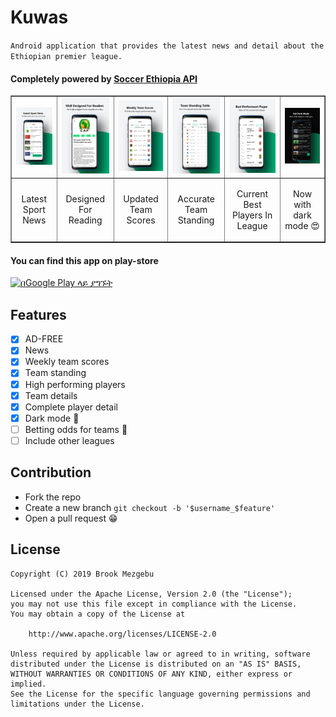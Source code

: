 # Kuwas
`Android application that provides the latest news and detail about the Ethiopian premier league.`

#### Completely powered by [Soccer Ethiopia API](https://github.com/brookmg/Soccer-Ethiopia-API)

<p align="center">
<table border="1">
<tr><td><img src="screenshots/news.png" width="150" /></td>
<td><img src="screenshots/designed.png" width="150" /></td>
<td><img src="screenshots/scores.png" width="150" /></td>
<td><img src="screenshots/standing.png" width="150" /></td>
<td><img src="screenshots/bestplayer.png" width="150" /></td>
<td><img src="screenshots/dark.png" width="150" /></td></tr>
<tr>
<td><p align="center">Latest Sport News</p></td>
<td><p align="center">Designed For Reading</p></td>
<td><p align="center">Updated Team Scores</p></td>
<td><p align="center">Accurate Team Standing</p></td>
<td><p align="center">Current Best Players In League</p></td>
<td><p align="center">Now with dark mode 😍</p></td>
</tr>
</table></p>

#### You can find this app on play-store 
<p><a href='https://play.google.com/store/apps/details?id=app.kuwas.android&utm_source=github&utm_campaign=ReadmeKuwasGithub&pcampaignid=MKT-Other-global-all-co-prtnr-py-PartBadge-Mar2515-1'><img width="200" alt='በGoogle Play ላይ ያግኙት' src='https://play.google.com/intl/en_us/badges/images/generic/am_badge_web_generic.png'/></a></p>

## Features

* [X] AD-FREE
* [X] News
* [X] Weekly team scores
* [X] Team standing 
* [X] High performing players
* [X] Team details
* [X] Complete player detail
* [X] Dark mode 🌃 
* [ ] Betting odds for teams 🤑
* [ ] Include other leagues

## Contribution
        
* Fork the repo
* Create a new branch `git checkout -b '$username_$feature'`
* Open a pull request 😁

## License
```
Copyright (C) 2019 Brook Mezgebu

Licensed under the Apache License, Version 2.0 (the "License");
you may not use this file except in compliance with the License.
You may obtain a copy of the License at

	http://www.apache.org/licenses/LICENSE-2.0

Unless required by applicable law or agreed to in writing, software
distributed under the License is distributed on an "AS IS" BASIS,
WITHOUT WARRANTIES OR CONDITIONS OF ANY KIND, either express or implied.
See the License for the specific language governing permissions and
limitations under the License.
```
